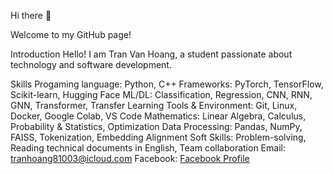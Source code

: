 Hi there 👋

Welcome to my GitHub page!

Introduction
Hello! I am Tran Van Hoang, a student passionate about technology and software development.

Skills 
Progaming language: Python, C++
Frameworks: PyTorch, TensorFlow, Scikit-learn, Hugging Face
ML/DL: Classification, Regression, CNN, RNN, GNN, Transformer, Transfer Learning
Tools & Environment: Git, Linux, Docker, Google Colab, VS Code
Mathematics: Linear Algebra, Calculus, Probability & Statistics, Optimization
Data Processing: Pandas, NumPy, FAISS, Tokenization, Embedding Alignment
Soft Skills: Problem-solving, Reading technical documents in English, Team collaboration
Email: [tranhoang81003@icloud.com](mailto:tranhoang81003@icloud.com) 
Facebook: [Facebook Profile](https://www.facebook.com/profile.php?id=100063883651212) 
